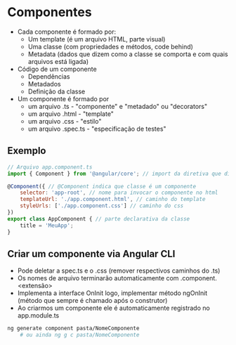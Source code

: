 # Componentes

- Cada componente é formado por: 
    - Um template (é um arquivo HTML, parte visual)
    - Uma classe (com propriedades e métodos, code behind) 
    - Metadata (dados que dizem como a classe se comporta e com quais arquivos está ligada)
- Código de um componente
    - Dependências
    - Metadados
    - Definição da classe
- Um componente é formado por
    - um arquivo .ts - "componente" e "metadado" ou "decorators"
    - um arquivo .html - "template"
    - um arquivo .css - "estilo"
    - um arquivo .spec.ts - "especificação de testes"

## Exemplo

~~~javascript
// Arquivo app.component.ts
import { Component } from '@angular/core'; // import da diretiva que diz que é um componente

@Component({ // @Component indica que classe é um componente
    selector: 'app-root', // nome para invocar o componente no html
    templateUrl: './app.component.html', // caminho do template
    styleUrls: ['./app.component.css'] // caminho do css
})
export class AppComponent { // parte declarativa da classe
    title = 'MeuApp';
}
~~~

## Criar um componente via Angular CLI

- Pode deletar a spec.ts e o .css (remover respectivos caminhos do .ts)
- Os nomes de arquivo terminarão automaticamente com .component.\<extensão\>
- Implementa a interface OnInit logo, implementar método ngOnInit (método que sempre é chamado após o construtor)
- Ao criarmos um componente ele é automaticamente registrado no app.module.ts

~~~bash
ng generate component pasta/NomeComponente 
    # ou ainda ng g c pasta/NomeComponente
~~~
